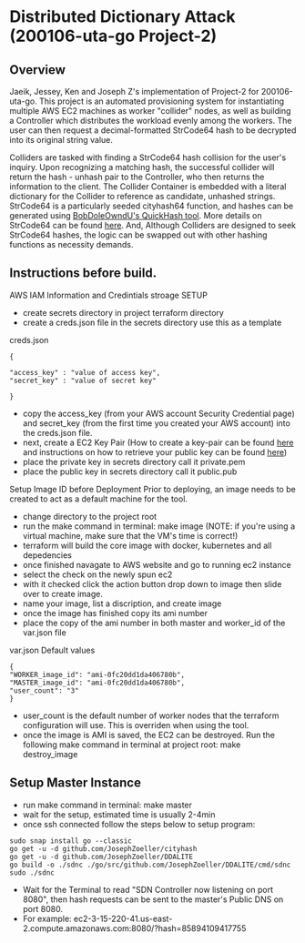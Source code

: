 # Distributed Dictionary Attack (200106-uta-go Project-2)

## Overview
Jaeik, Jessey, Ken and Joseph Z's implementation of Project-2 for 200106-uta-go. This project is an automated provisioning system for instantiating multiple AWS EC2 machines as worker "collider" nodes, as well as building a Controller which distributes the workload evenly among the workers. The user can then request a decimal-formatted StrCode64 hash to be decrypted into its original string value.

Colliders are tasked with finding a StrCode64 hash collision for the user's inquiry. Upon recognizing a matching hash, the successful collider will return the hash - unhash pair to the Controller, who then returns the information to the client. The Collider Container is embedded with a literal dictionary for the Collider to reference as candidate, unhashed strings. StrCode64 is a particularly seeded cityhash64 function, and hashes can be generated using [BobDoleOwndU's QuickHash tool](https://github.com/BobDoleOwndU/QuickHash). More details on StrCode64 can be found [here](https://metalgearmodding.fandom.com/wiki/Hash_Wrangling). And, Although Colliders are designed to seek StrCode64 hashes, the logic can be swapped out with other hashing functions as necessity demands.

## Instructions before build.

AWS IAM Information and Credintials stroage
SETUP
- create secrets directory in project terraform directory
- create a creds.json file in the secrets directory
use this as a template

creds.json

    {

    "access_key" : "value of access key",
    "secret_key" : "value of secret key"

    }
- copy the access_key (from your AWS account Security Credential page) and secret_key (from the first time you created your AWS account) into the creds.json file.
- next, create a EC2 Key Pair (How to create a key-pair can be found [here](https://youtu.be/DpyLAdMD09w) and instructions on how to retrieve your public key can be found [here](https://docs.aws.amazon.com/AWSEC2/latest/UserGuide/ec2-key-pairs.html#retrieving-the-public-key))
- place the private key in secrets directory call it private.pem
- place the public key in secrets directory call it public.pub

Setup Image ID before Deployment
Prior to deploying, an image needs to be created to act as a default machine for the tool.

- change directory to the project root
- run the make command in terminal: make image (NOTE: if you're using a virtual machine, make sure that the VM's time is correct!)
- terraform will build the core image with docker, kubernetes and all depedencies 
- once finished navagate to AWS website and go to running ec2 instance
- select the check on the newly spun ec2
- with it checked click the action button drop down to image then slide over to create image.
- name your image, list a discription, and create image 
- once the image has finished copy its ami number
- place the copy of the ami number in both master and worker_id of the var.json file

var.json Default values

    {
    "WORKER_image_id": "ami-0fc20dd1da406780b",
    "MASTER_image_id": "ami-0fc20dd1da406780b",
    "user_count": "3"
    }
- user_count is the default number of worker nodes that the terraform configuration will use. This is overriden when using the tool.
- once the image is AMI is saved, the EC2 can be destroyed. Run the following make command in terminal at project root: make destroy_image

## Setup Master Instance
- run make command in terminal: make master
- wait for the setup, estimated time is usually 2-4min
- once ssh connected follow the steps below to setup program:
```
sudo snap install go --classic
go get -u -d github.com/JosephZoeller/cityhash
go get -u -d github.com/JosephZoeller/DDALITE
go build -o ./sdnc ./go/src/github.com/JosephZoeller/DDALITE/cmd/sdnc
sudo ./sdnc
```
- Wait for the Terminal to read "SDN Controller now listening on port 8080", then hash requests can be sent to the master's Public DNS on port 8080.
- For example: ec2-3-15-220-41.us-east-2.compute.amazonaws.com:8080/?hash=85894109417755
